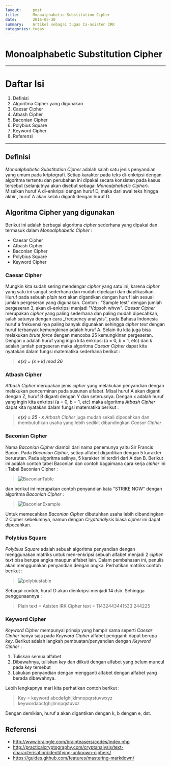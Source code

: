 ```yaml
---
layout:     post
title:      Monoalphabetic Substitution Cipher
date:       2016-05-30
summary:    Artikel sebagai tugas Ca-asisten IRK
categories: tugas
---
```


# Monoalphabetic Substitution Cipher

---

# Daftar Isi
1. Definisi
2. Algoritma Cipher yang digunakan
  1. Caesar Cipher
  2. Atbash Cipher
  3. Baconian Cipher
  4. Polybius Square
  5. Keyword Cipher
3. Referensi

---

## Definisi
_Monoalphabetic Substitution Cipher_ adalah salah satu jenis penyandian yang umum pada kriptografi.
Setiap karakter pada teks di-enkripsi dengan algoritma tertentu dan perubahan ini dipakai 
secara konsisten pada kasus tersebut (selanjutnya akan disebut sebagai _Monoalphabetic Cipher_). Misalkan huruf A di-enkripsi dengan huruf D, maka dari awal
teks hingga akhir , huruf A akan selalu diganti dengan huruf D.

## Algoritma Cipher yang digunakan
Berikut ini adalah berbagai algoritma _cipher_ sederhana yang dipakai dan termasuk dalam 
_Monoalphabetic Cipher_ :
* Caesar Cipher
* Atbash Cipher
* Baconian Cipher
* Polybius Square
* Keyword Cipher

### Caesar Cipher
Mungkin kita sudah sering mendengar _cipher_ yang satu ini, karena _cipher_ yang satu ini sangat sederhana
dan mudah dipelajari dan diaplikasikan. Huruf pada sebuah _plain text_ akan digantikan dengan huruf lain sesuai jumlah 
pergeseran yang digunakan. Contoh : "Sample test" dengan jumlah pergeseran 3, akan di-enkripsi menjadi "Vdpsoh whvw".
_Caesar Cipher_ merupakan _cipher_ yang paling sederhana dan paling mudah dipecahkan, salah satunya dengan cara _frequency analysis", pada 
Bahasa Indonesia huruf a frekuensi nya paling banyak digunakan sehingga _cipher text_ dengan huruf terbanyak kemungkinan adalah huruf A.
Selain itu kita juga bisa melakukan _brute force_ dengan mencoba 25 kemungkinan pergeseran.
Dengan x adalah huruf yang ingin kita enkripsi (a = 0, b = 1, etc) dan k adalah jumlah pergeseran maka algoritma _Caesar Cipher_ 
dapat kita nyatakan dalam fungsi matematika sederhana berikut :
> _**e(x) = (x + k) mod 26**_

### Atbash Cipher
_Atbash Cipher_ merupakan jenis _cipher_ yang melakukan penyandian dengan melakukan pencerminan pada susunan alfabet. Misal huruf A akan diganti dengan Z,
huruf B diganti dengan Y dan seterusnya. Dengan x adalah huruf yang ingin kita enkripsi (a = 0, b = 1, etc) maka algoritma _Atbash Cipher_ dapat kita
nyatakan dalam fungsi matematika berikut :
> _**e(x) = 25 - x**_
_Atbash Cipher_ juga mudah sekali dipecahkan dan membutuhkan usaha yang lebih sedikit dibandingkan _Caesar Cipher_.

### Baconian Cipher
Nama _Baconian Cipher_ diambil dari nama penemunya yaitu Sir Francis Bacon. Pada _Baconian Cipher_, setiap alfabet digantikan dengan 5 karakter berurutan.
Pada algoritma aslinya, 5 karakter ini terdiri dari A dan B. Berikut ini adalah contoh tabel Baconian dan contoh bagaimana cara kerja _cipher_ ini :
Tabel Baconian Cipher :
> ![BaconianTable](https://github.com/varian97/assets/blob/master/images/baconian_table.PNG)

dan berikut ini merupakan contoh penyandian kata "STRIKE NOW" dengan algoritma _Baconian Cipher_ :
> ![BaconianExample](https://github.com/varian97/assets/blob/master/images/baconian_example.PNG)

Untuk memecahkan _Baconian Cipher_ dibutuhkan usaha lebih dibandingkan 2 Cipher sebelumnya, namun dengan _Cryptanalysis_ biasa _cipher_ ini dapat dipecahkan.

### Polybius Square
_Polybius Square_ adalah sebuah algoritma penyandian dengan menggunakan matriks untuk men-enkripsi sebuah alfabet menjadi 2 _cipher text_ bisa berupa angka maupun
alfabet lain. Dalam pembahasan ini, penulis akan menggunakan penyandian dengan angka.
Perhatikan matriks contoh berikut :
> ![polybiustable](https://github.com/varian97/assets/blob/master/images/Polybius_table.PNG)

Sebagai contoh, huruf D akan dienkripsi menjadi 14 dsb. Sehingga penggunaannya :
> Plain text  = Asisten IRK
> Cipher text = 11432443441533 244225

### Keyword Cipher
_Keyword Cipher_ mempunyai prinsip yang hampir sama seperti _Caesar Cipher_ hanya saja pada _Keyword Cipher_ alfabet pengganti dapat berupa _key_.
Berikut adalah langkah pembuatan/penyandian dengan _Keyword Cipher_ :
1. Tuliskan semua alfabet
2. Dibawahnya, tuliskan _key_ dan diikuti dengan alfabet yang belum muncul pada _key_ tersebut
3. Lakukan penyandian dengan mengganti alfabet dengan alfabet yang berada dibawahnya.

Lebih lengkapnya mari kita perhatikan contoh berikut :
> Key = keyword
> abcdefghijklmnopqrstuvwxyz
> keywordabcfghijlmnpqstuvxz

Dengan demikian, huruf a akan digantikan dengan k, b dengan e, dst.

## Referensi
* http://www.braingle.com/brainteasers/codes/index.php
* http://practicalcryptography.com/cryptanalysis/text-characterisation/identifying-unknown-ciphers/
* https://guides.github.com/features/mastering-markdown/

